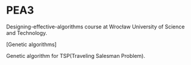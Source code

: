 # PEA3
Designing-effective-algorithms course at Wrocław University of Science and Technology.

[Genetic algorithms]

Genetic algorithm for TSP(Traveling Salesman Problem).


